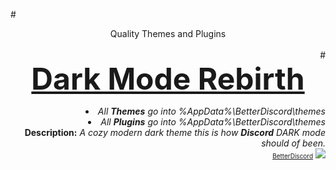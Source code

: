 #<DIV ALIGN=CENTER>Quality Themes and Plugins</div><br><div align=right>
#<font size="25"><b><DIV ALIGN=CENTER><a href="https://github.com/Chaotiic/Discord-Themes-and-Plugins/releases/tag/4.19">Dark Mode Rebirth</a></div></b></font>
<li><i>All <b>Themes</b> go into %AppData%\BetterDiscord\themes</i>
<li><i>All <b>Plugins</b> go into %AppData%\BetterDiscord\themes</i><br>
<b>Description:</b><i> A cozy modern dark theme this is how <b>Discord</b> DARK mode should of been.</i><br><div align=right> <font size="1"><a href="http://betterdiscord.net/">BetterDiscord</a></font>
<img href="https://github.com/Chaotiic/Discord-Themes-and-Plugins/blob/master/Themes/Dark%20Mode%20Rebirth.css" src="https://gyazo.com/b33a232178e97e5f5ab567e06cf315de.png"></img>
